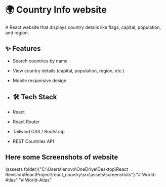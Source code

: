 # 🌍 Country Info website
A React website that displays country details like flags, capital, population, and region.  

## ✨ Features
- Search countries by name
- View country details (capital, population, region, etc.) 
- Mobile responsive design

- ## 🛠️ Tech Stack
- React
- React Router
- Tailwind CSS / Bootstrap
- REST Countries API

## Here some Screenshots of website
(assests folder){"C:\Users\lenovo\OneDrive\Desktop\React Revision\ReactProject\react_country\src\assets\screenshots"}."# World-Atlas" 
"# World-Atlas" 
